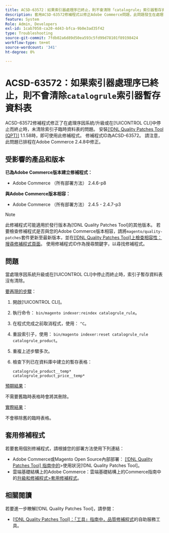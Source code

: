 ```yaml
---
title: ACSD-63572：如果索引器處理序已終止，則不會清除「catalogrule」索引器暫存資料表
description: 套用ACSD-63572修補程式以修正Adobe Commerce問題，此問題發生在處理程式因系統升級或於[!UICONTROL CLI]中停止而終止時，未清除索引器資料表。
feature: System
Role: Admin, Developers
exl-id: 1cab7058-ca20-4d43-bfca-9b0e3ad35f42
type: Troubleshooting
source-git-commit: 7fdb02a6d89d50ea593c5fd99d78101f89198424
workflow-type: tm+mt
source-wordcount: '341'
ht-degree: 0%

---
```


# ACSD-63572：如果索引器處理序已終止，則不會清除`catalogrule`索引器暫存資料表

ACSD-63572修補程式修正了在處理序因系統/升級或在[!UICONTROL CLI]中停止而終止時，未清除索引子臨時資料表的問題。 安裝[[!DNL Quality Patches Tool (QPT)]](/help/tools/quality-patches-tool/quality-patches-tool-to-self-serve-quality-patches.md) 1.1.58時，即可使用此修補程式。 修補程式ID為ACSD-63572。 請注意，此問題已排程在Adobe Commerce 2.4.8中修正。

## 受影響的產品和版本

**已為Adobe Commerce版本建立修補程式：**

* Adobe Commerce （所有部署方法） 2.4.6-p8

**與Adobe Commerce版本相容：**

* Adobe Commerce （所有部署方法） 2.4.5 - 2.4.7-p3

>[!NOTE]
>
>此修補程式可能適用於發行版本為[!DNL Quality Patches Tool]的其他版本。 若要檢查修補程式是否與您的Adobe Commerce版本相容，請將`magento/quality-patches`套件更新至最新版本，並在[[!DNL Quality Patches Tool]上檢查相容性：搜尋修補程式頁面](https://experienceleague.adobe.com/tools/commerce-quality-patches/index.html)。 使用修補程式ID作為搜尋關鍵字，以尋找修補程式。

## 問題

當處理序因系統升級或在[!UICONTROL CLI]中停止而終止時，索引子暫存資料表沒有清除。

<u>要再現的步驟</u>：

1. 開啟[!UICONTROL CLI]。
1. 執行命令： `bin/magento indexer:reindex catalogrule_rule`。
1. 在程式完成之前取消程式，使用： `^C`。
1. 重設索引子，使用： `bin/magento indexer:reset catalogrule_rule catalogrule_product`。
1. 重複上述步驟多次。
1. 檢查下列已在資料庫中建立的暫存表格：

   ```
   catalogrule_product__temp*
   catalogrule_product_price__temp*
   ```

<u>預期結果</u>：

不需要舊臨時表格時會將其刪除。

<u>實際結果</u>：

不會移除舊的臨時表格。

## 套用修補程式

若要套用個別修補程式，請根據您的部署方法使用下列連結：

* Adobe Commerce或Magento Open Source內部部署： [[!DNL Quality Patches Tool] 指南中的](/help/tools/quality-patches-tool/usage.md)>使用狀況[!DNL Quality Patches Tool]。
* 雲端基礎結構上的Adobe Commerce：雲端基礎結構上的Commerce指南中的[升級和修補程式>套用修補程式](https://experienceleague.adobe.com/docs/commerce-cloud-service/user-guide/develop/upgrade/apply-patches.html)。

## 相關閱讀

若要進一步瞭解[!DNL Quality Patches Tool]，請參閱：

* [[!DNL Quality Patches Tool]：「工具」指南中，品質修補程式](/help/tools/quality-patches-tool/quality-patches-tool-to-self-serve-quality-patches.md)的自助服務工具。
